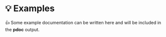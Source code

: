 # 💡 Examples

👍 Some example documentation can be written here and will be included in the  **pdoc** output.
